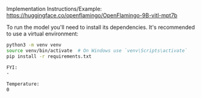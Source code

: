 Implementation Instructions/Example:
https://huggingface.co/openflamingo/OpenFlamingo-9B-vitl-mpt7b

To run the model you'll need to install its dependencies. It's recommended to use a virtual environment:

```bash
python3 -m venv venv
source venv/bin/activate  # On Windows use `venv\Scripts\activate`
pip install -r requirements.txt

FYI: 
-

Temperature: 
0